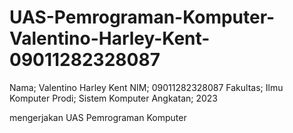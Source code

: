 # UAS-Pemrograman-Komputer-Valentino-Harley-Kent-09011282328087

Nama; Valentino Harley Kent
NIM; 09011282328087
Fakultas; Ilmu Komputer
Prodi; Sistem Komputer
Angkatan; 2023

mengerjakan UAS Pemrograman Komputer
